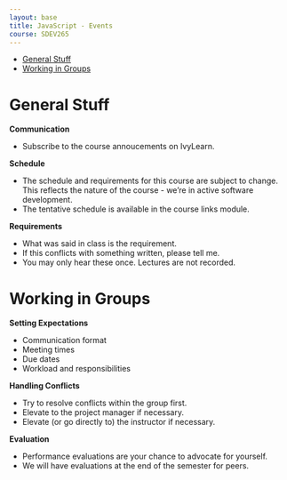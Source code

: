 ```yaml
---
layout: base
title: JavaScript - Events
course: SDEV265
---
```


- [General Stuff](#general-stuff)
- [Working in Groups](#working-in-groups)

# General Stuff

**Communication**

- Subscribe to the course annoucements on IvyLearn.

**Schedule**

- The schedule and requirements for this course are subject to change. This reflects the nature of the course - we’re in active software development.
- The tentative schedule is available in the course links module.

**Requirements**

- What was said in class is the requirement.
- If this conflicts with something written, please tell me.
- You may only hear these once. Lectures are not recorded.

# Working in Groups

**Setting Expectations**

- Communication format
- Meeting times
- Due dates
- Workload and responsibilities

**Handling Conflicts**

- Try to resolve conflicts within the group first.
- Elevate to the project manager if necessary.
- Elevate (or go directly to) the instructor if necessary.

**Evaluation**

- Performance evaluations are your chance to advocate for yourself.
- We will have evaluations at the end of the semester for peers.
